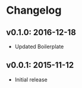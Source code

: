 # Changelog

## v0.1.0: 2016-12-18

- Updated Boilerplate

## v0.0.1: 2015-11-12

- Initial release
